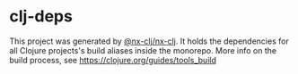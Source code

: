 # clj-deps

This project was generated by [@nx-clj/nx-clj](https://npmjs.com/package/@nx-clj/nx-clj). It holds the dependencies for all Clojure projects's build aliases inside the monorepo. More info on the build process, see https://clojure.org/guides/tools_build
